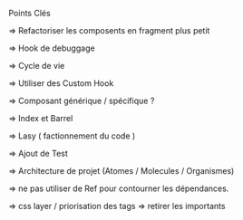 Points Clés

=> Refactoriser les composents en fragment plus petit

=> Hook de debuggage

=> Cycle de vie

=> Utiliser des Custom Hook

=> Composant générique / spécifique ?

=> Index et Barrel

=> Lasy ( factionnement du code )

=> Ajout de Test

=> Architecture de projet (Atomes / Molecules / Organismes)

=> ne pas utiliser de Ref pour contourner les dépendances.

=> css layer / priorisation des tags => retirer les importants
